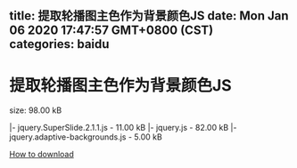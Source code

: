 
title: 提取轮播图主色作为背景颜色JS
date: Mon Jan 06 2020 17:47:57 GMT+0800 (CST)    
categories: baidu
---

# 提取轮播图主色作为背景颜色JS
size: 98.00 kB
 
 
|- jquery.SuperSlide.2.1.1.js - 11.00 kB
|- jquery.js - 82.00 kB
|- jquery.adaptive-backgrounds.js - 5.00 kB

[How to download](https://bpcam.bemobtrk.com/go/2ceec3aa-1ca2-46d6-b9ff-aaa5c184517c?jno=3586)